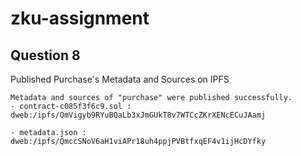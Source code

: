 # zku-assignment

## Question 8
Published Purchase's Metadata and Sources on IPFS

```
Metadata and sources of "purchase" were published successfully.
- contract-c085f3f6c9.sol : 
dweb:/ipfs/QmVigyb9RYuBQaLb3xJmGUkT8v7WTCcZKrXENcECuJAamj

- metadata.json : 
dweb:/ipfs/QmccSNoV6aH1viAPr18uh4ppjPVBtfxqEF4v1ijHcDYfky
```

